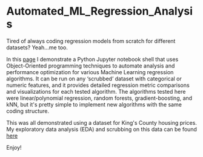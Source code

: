 # Automated_ML_Regression_Analysis
Tired of always coding regression models from scratch for different datasets? Yeah...me too.

In this [page](https://nbviewer.jupyter.org/github/omshapira/Automated_ML_Regression_Analysis/blob/master/Regression_Analysis.html) I demonstrate a Python Jupyter notebook shell that uses Object-Oriented programming techniques to automate analysis and performance optimization for various Machine Learning regression algorithms. It can be run on any ‘scrubbed’ dataset with categorical or numeric features, and it provides detailed regression metric comparisons and visualizations for each tested algorithm. The algorithms tested here were linear/polynomial regression, random forests, gradient-boosting, and kNN, but it's pretty simple to implement new algorithms with the same coding structure.

This was all demonstrated using a dataset for King's County housing prices. My exploratory data analysis (EDA) and scrubbing on this data can be found [here](https://nbviewer.jupyter.org/github/omshapira/Automated_ML_Regression_Analysis/blob/master/Housing_Data_EDA.html)

Enjoy!
